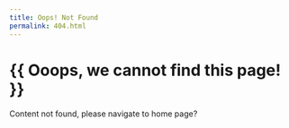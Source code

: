 ```yaml
---
title: Oops! Not Found
permalink: 404.html
---
```

<!doctype html>
<html lang="en">
  <head>
    <meta charset="utf-8">
    <meta name="viewport" content="width=device-width, initial-scale=1.0">
    <title>{{ title }}</title>
  </head>
  <body>
    <h1>{{ Ooops, we cannot find this page! }}</h1>
    <p>Content not found, please navigate to home page?</a></p>
  </body>
</html>
